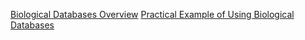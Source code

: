 [Biological Databases Overview](./bio-db/biological-db-overview.md)
[Practical Example of Using Biological Databases](./bio-db/practical-example.md)
